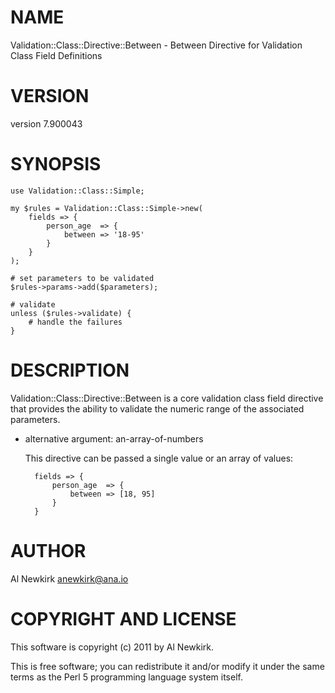# NAME

Validation::Class::Directive::Between - Between Directive for Validation Class Field Definitions

# VERSION

version 7.900043

# SYNOPSIS

    use Validation::Class::Simple;

    my $rules = Validation::Class::Simple->new(
        fields => {
            person_age  => {
                between => '18-95'
            }
        }
    );

    # set parameters to be validated
    $rules->params->add($parameters);

    # validate
    unless ($rules->validate) {
        # handle the failures
    }

# DESCRIPTION

Validation::Class::Directive::Between is a core validation class field directive
that provides the ability to validate the numeric range of the associated
parameters.

- alternative argument: an-array-of-numbers

    This directive can be passed a single value or an array of values:

        fields => {
            person_age  => {
                between => [18, 95]
            }
        }

# AUTHOR

Al Newkirk <anewkirk@ana.io>

# COPYRIGHT AND LICENSE

This software is copyright (c) 2011 by Al Newkirk.

This is free software; you can redistribute it and/or modify it under
the same terms as the Perl 5 programming language system itself.
